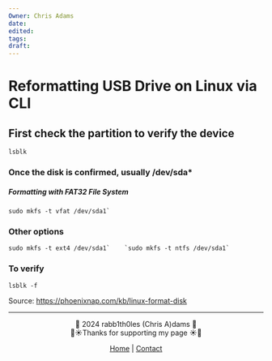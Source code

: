 ```yaml
---
Owner: Chris Adams
date: 
edited: 
tags: 
draft:
---
```



# Reformatting USB Drive on Linux via CLI

## First check the partition to verify the device

```
lsblk
```

### Once the disk is confirmed, usually /dev/sda*

##### Formatting with FAT32 File System

```
sudo mkfs -t vfat /dev/sda1`
```

### Other options

```
sudo mkfs -t ext4 /dev/sda1`    `sudo mkfs -t ntfs /dev/sda1`
```

### To verify

```
lsblk -f
```

Source: https://phoenixnap.com/kb/linux-format-disk

---
<div style="text-align: center;">
	<div class="gradient-text">👾 2024 rabb1th0les (Chris A)dams 👾</div> 
	🌴☀Thanks for supporting my page ☀🌴
	<nav>
		<ul style="list-style: none; padding: 0;">
			<div style="text-align: center;">
				<li><a href="index.html">Home</a> | <a href="Contact.html">Contact</a></li>
			</div>
		</ul>
	</nav>	
</div>